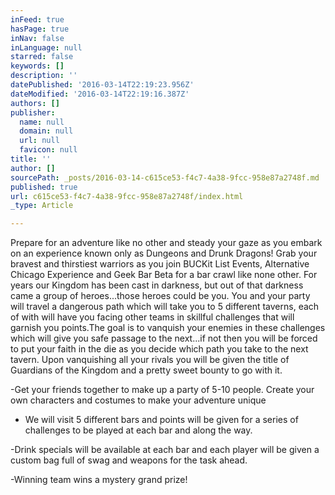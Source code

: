 ```yaml
---
inFeed: true
hasPage: true
inNav: false
inLanguage: null
starred: false
keywords: []
description: ''
datePublished: '2016-03-14T22:19:23.956Z'
dateModified: '2016-03-14T22:19:16.387Z'
authors: []
publisher:
  name: null
  domain: null
  url: null
  favicon: null
title: ''
author: []
sourcePath: _posts/2016-03-14-c615ce53-f4c7-4a38-9fcc-958e87a2748f.md
published: true
url: c615ce53-f4c7-4a38-9fcc-958e87a2748f/index.html
_type: Article

---
```

Prepare for an adventure like no other and steady your gaze as you embark on an experience known only as Dungeons and Drunk Dragons! Grab your bravest and thirstiest warriors as you join BUCKit List Events, Alternative Chicago Experience and Geek Bar Beta for a bar crawl like none other. For years our Kingdom has been cast in darkness, but out of that darkness came a group of heroes...those heroes could be you. You and your party will travel a dangerous path which will take you to 5 different taverns, each of with will have you facing other teams in skillful challenges that will garnish you points.The goal is to vanquish your enemies in these challenges which will give you safe passage to the next...if not then you will be forced to put your faith in the die as you decide which path you take to the next tavern. Upon vanquishing all your rivals you will be given the title of Guardians of the Kingdom and a pretty sweet bounty to go with it.

-Get your friends together to make up a party of 5-10 people. Create your own characters and costumes to make your adventure unique

- We will visit 5 different bars and points will be given for a series of challenges to be played at each bar and along the way.

-Drink specials will be available at each bar and each player will be given a custom bag full of swag and weapons for the task ahead.

-Winning team wins a mystery grand prize!